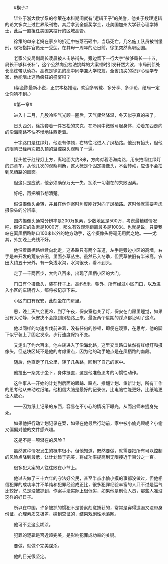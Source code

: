 　　#楔子#

　　毕业于浙大数学系的徐策在本科期间就有“逻辑王子”的美誉，他关于数理逻辑的论文多次上过世界级刊物。其后拿到全额奖学金，赴美国加州大学获心理学博士，此后一直担任美国某投行的区域高管。

　　徐策的单亲老妈在家乡的拆迁中被落石砸中，当场死亡。几名施工队员被判缓刑，现场指挥官员无一受惩。在其母一周年的忌日前，徐策突然离职回国。

　　老家公安局副局长凌晨被人击杀街头，旁边留下一行大字“杀够局长一十五，局长不够科长补”，这个公然向公检法挑衅的大案顿时引发轩然大波，市局刑侦处长高栋带队侦办。高栋是徐策的高中同学兼大学校友，全省顶尖的犯罪心理学专家，他能阻止这场疯狂的盛宴吗？

　　(紫金陈最新小说，正宗本格推理，欢迎多转载、多分享、多评论，结局一定让你猜不到。）

　　#第一章#

　　进入十二月，几股冷空气光顾一圈后，天气骤然降温，冬天似乎真的来了。

　　日头西沉，徐策套着一件宽松的夹克，在冷风中微微弓起身体，沿着东西走向的沿海南路不快不慢地往西走着。

　　十字路口是红绿灯，他没有停顿，右转往北进入了凤栖路。他没有抬头，但他的眼睛已经再次把头顶的监控探头观察了一遍。

　　探头位于红绿灯上方，离地面大约8米，方向对着沿海南路，用来拍闯红绿灯的违章车。从他几次的观察判断，这大概是个固定摄像头，不会转动，应该不会拍到凤栖路的画面。

　　但这只是应该，他必须确保万无一失，扼杀一切潜在的失败因素。

　　好吧，再把细节想清楚。

　　假设摄像头会转，并且在他作案时角度刚好对向了凤栖路。这时候就需要考虑摄像头的分辨率。

　　国内摄像头通常分辨率是200万象素，少数地区是500万，考虑最糟糕情况吧，假设它的象素是1000万，那么有效观测距离最多是100米。也就是说，只要我站在离凤栖路路口100米以外的地方动手，这个摄像头将毫无用武之地。——尤其，外加晚上光线不好。

　　他沿着凤栖路继续向北走，这条路只有两个车道，左手是旁边小区的高墙，右手是未开发的荒废农田，里面杂草丛生。虽然已入冬季，但荒草依旧有半米高。农田大约五十米外，有一条浅水沟，水沟很长，看不到头。

　　走了一千两百步，大约八百米，出现了凤栖小区的大门。

　　门口有个摄像头，装在杆子上，高约5米，朝外，所有经过小区门口，以及进入小区的车辆行人，都将被记录下来。

　　小区门口有保安，此刻坐在门房里。

　　恩，晚上天气会更冷，到了午夜，保安室也关了灯，保安在门房里睡觉，如果没有大动静，保安决不会跑到凤栖路上来。最近两个星期的踩点都证明了这点。

　　他以同样的匀速步伐前进着，没有任何的停顿，即便在观察，在思考，他的脚下似乎装上了固定发条，步行速度保持不变。

　　又走出了约六百米，他左转进入了沿海北路，这里交叉路口依然有红绿灯和摄像头，但这块区域不是他的考虑重点，因为他的动手地点是在凤栖路的南段。

　　随后，他直走了几公里，转了几条路，回到了自己的家中。

　　他拉出一条凳子坐下，身体挺直，这是他准备思考的习惯性动作。

　　这件事从一开始的计划到后面的跟踪、踩点、推翻计划、重新计划，所有工作的思考他从未动过纸笔。他相信大脑是最好的记录仪，比电脑性能更好，比纸笔更让人放心。

　　——因为纸上记录的东西，容易在不小心的情况下曝光，从而出师未捷身先死。

　　如果他把行动计划记录在案，如果在他最后行动前，家中被小偷光顾呢？小偷又偏偏对他的文件感兴趣。

　　这是不是一项潜在的风险？

　　虽然这种情况发生的概率很小，但他知道，既然要做，就需要把所有可以控制的风险点降到最低，让计划趋于完美，将成功率提高到无限接近于百分之一百。

　　很多犯大案的人往往败在小节上。

　　他过去做了三十六年的守法好公民，甚至半点小偷小摸的事都没做过，但他相信犯罪的成功率并不单纯和犯罪经验成正比，很多犯罪经验丰富的人只不过是运气比较好，总是没被抓到，作案手法实际上很低劣，如果他是刑侦人员，那些人准没这样的好日子。

　　所以在中国，许多被抓的惯犯不是警察刻意捕获的，常常是穿得邋遢又没带身份证，心理素质又极差，碰到查证的，结果戏剧性地落网。

　　他可不会这么糊涂。

　　犯罪的逻辑是否近趋完美，是影响犯罪成功率的关键。

　　要做，就做个完美谋杀。

　　他的目光很坚定。